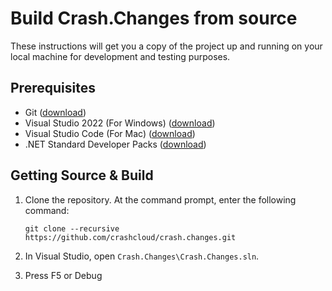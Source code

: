 # Build Crash.Changes from source

These instructions will get you a copy of the project up and running on your
local machine for development and testing purposes.

## Prerequisites

* Git
  ([download](https://git-scm.com/downloads))
* Visual Studio 2022 (For Windows)
  ([download](https://visualstudio.microsoft.com/downloads/))
* Visual Studio Code (For Mac)
  ([download](https://code.visualstudio.com/Download))
* .NET Standard Developer Packs
  ([download](https://www.microsoft.com/net/download/visual-studio-sdks))

## Getting Source & Build

1. Clone the repository. At the command prompt, enter the following command:

    ```console
    git clone --recursive https://github.com/crashcloud/crash.changes.git
    ```

2. In Visual Studio, open `Crash.Changes\Crash.Changes.sln`.
3. Press F5 or Debug
